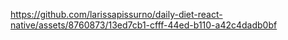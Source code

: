

https://github.com/larissapissurno/daily-diet-react-native/assets/8760873/13ed7cb1-cfff-44ed-b110-a42c4dadb0bf

